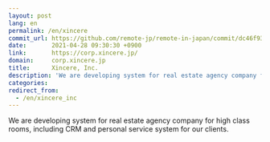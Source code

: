 ```yaml
---
layout: post
lang: en
permalink: /en/xincere
commit_url: https://github.com/remote-jp/remote-in-japan/commit/dc46f93530ae01ccaa41528fdaa12a70a997562e
date:       2021-04-28 09:30:30 +0900
link:       https://corp.xincere.jp/
domain:     corp.xincere.jp
title:      Xincere, Inc.
description: 'We are developing system for real estate agency company for high class rooms, including CRM and personal service system for our clients.'
categories: 
redirect_from:
  - /en/xincere_inc
---
```


<p>We are developing system for real estate agency company for high class rooms, including CRM and personal service system for our clients.</p>
